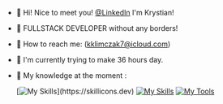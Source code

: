 - 👋 Hi! Nice to meet you! [@LinkedIn](https://www.linkedin.com/in/klima96/) I'm Krystian!
- 🔭 FULLSTACK DEVELOPER without any borders!
- 💬 How to reach me: (kklimczak7@icloud.com)
- 🤔 I'm currently trying to make 36 hours day.

- 🌱 My knowledge at the moment :
  
  [![My Skills](https://skillicons.dev/icons?i=js,nodejs,express,mongodb,postman,react,redux,materialui,firebase,netlify,nextjs,ts,)](https://skillicons.dev)
  [![My Skills](https://skillicons.dev/icons?i=html,css,sass,figma,tailwind)](https://skillicons.dev)
  [![My Tools](https://skillicons.dev/icons?i=git,github,vscode,npm,pnpm)](https://skillicons.dev)
